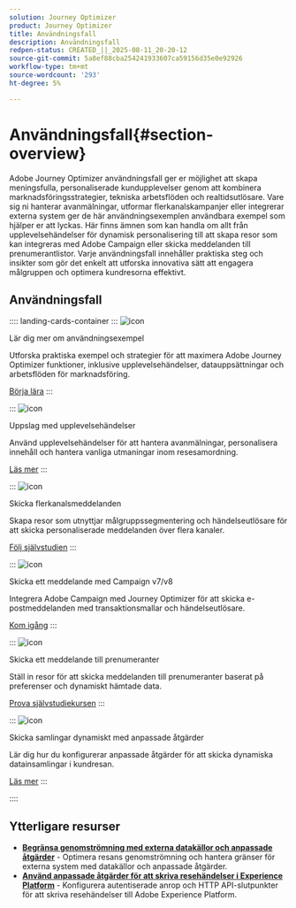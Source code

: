 ```yaml
---
solution: Journey Optimizer
product: Journey Optimizer
title: Användningsfall
description: Användningsfall
redpen-status: CREATED_||_2025-08-11_20-20-12
source-git-commit: 5a8ef88cba254241933607ca59156d35e0e92926
workflow-type: tm+mt
source-wordcount: '293'
ht-degree: 5%

---
```



# Användningsfall{#section-overview}

Adobe Journey Optimizer användningsfall ger er möjlighet att skapa meningsfulla, personaliserade kundupplevelser genom att kombinera marknadsföringsstrategier, tekniska arbetsflöden och realtidsutlösare. Vare sig ni hanterar avanmälningar, utformar flerkanalskampanjer eller integrerar externa system ger de här användningsexemplen användbara exempel som hjälper er att lyckas. Här finns ämnen som kan handla om allt från upplevelsehändelser för dynamisk personalisering till att skapa resor som kan integreras med Adobe Campaign eller skicka meddelanden till prenumerantlistor. Varje användningsfall innehåller praktiska steg och insikter som gör det enkelt att utforska innovativa sätt att engagera målgruppen och optimera kundresorna effektivt.

## Användningsfall

:::: landing-cards-container
:::
![icon](https://cdn.experienceleague.adobe.com/icons/book.svg)

Lär dig mer om användningsexempel

Utforska praktiska exempel och strategier för att maximera Adobe Journey Optimizer funktioner, inklusive upplevelsehändelser, datauppsättningar och arbetsflöden för marknadsföring.

[Börja lära](../using/building-journeys/jo-use-cases.md)
:::

:::
![icon](https://cdn.experienceleague.adobe.com/icons/list-check.svg)

Uppslag med upplevelsehändelser

Använd upplevelsehändelser för att hantera avanmälningar, personalisera innehåll och hantera vanliga utmaningar inom resesamordning.

[Läs mer](../using/building-journeys/exp-event-lookup.md)
:::

:::
![icon](https://cdn.experienceleague.adobe.com/icons/circle-play.svg)

Skicka flerkanalsmeddelanden

Skapa resor som utnyttjar målgruppssegmentering och händelseutlösare för att skicka personaliserade meddelanden över flera kanaler.

[Följ självstudien](../using/building-journeys/journeys-uc.md)
:::

:::
![icon](https://cdn.experienceleague.adobe.com/icons/puzzle-piece.svg)

Skicka ett meddelande med Campaign v7/v8

Integrera Adobe Campaign med Journey Optimizer för att skicka e-postmeddelanden med transaktionsmallar och händelseutlösare.

[Kom igång](../using/building-journeys/ajo-ac.md)
:::

:::
![icon](https://cdn.experienceleague.adobe.com/icons/list-check.svg)

Skicka ett meddelande till prenumeranter

Ställ in resor för att skicka meddelanden till prenumeranter baserat på preferenser och dynamiskt hämtade data.

[Prova självstudiekursen](../using/building-journeys/message-to-subscribers-uc.md)
:::

:::
![icon](https://cdn.experienceleague.adobe.com/icons/code-branch.svg)

Skicka samlingar dynamiskt med anpassade åtgärder

Lär dig hur du konfigurerar anpassade åtgärder för att skicka dynamiska datainsamlingar i kundresan.

[Läs mer](../using/building-journeys/collections.md)
:::

::::


## Ytterligare resurser

- **[Begränsa genomströmning med externa datakällor och anpassade åtgärder](../using/building-journeys/limit-throughput.md)** - Optimera resans genomströmning och hantera gränser för externa system med datakällor och anpassade åtgärder.
- **[Använd anpassade åtgärder för att skriva resehändelser i Experience Platform](../using/building-journeys/custom-action-aep.md)** - Konfigurera autentiserade anrop och HTTP API-slutpunkter för att skriva resehändelser till Adobe Experience Platform.
